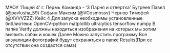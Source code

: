 МАОУ 'Лицей 4' г. Пермь
Команда - '3 Парня и отвертка'
Бугреев Павел (@pavlusha_59)
Софьин Максим (@VCosmossv)
Чернов Тимофей (@XVVVZZZ)
Кейс 4
Для запуска необходимы установленные библиотеки:
  OpenCV-python
  matplotlib
  ultralytics
  tensorflow
  numpy
В папке Verify должны находиться изображения на которых мы хотим выявить собак и кошек
Далее Можно запустить программу
Все визуалиции фотографий будут сохраняться в папке Results(При ее отсутствии она создастся сама)
